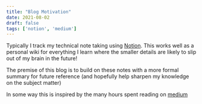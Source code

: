 ```yaml
---
title: "Blog Motivation"
date: 2021-08-02
draft: false
tags: ['notion', 'medium']
---
```



Typically I track my technical note taking using [Notion](https://www.notion.so/product). This works well as a personal wiki for everything I learn where the smaller details are likely to slip out of my brain in the future!

The premise of this blog is to build on these notes with a more formal summary for future reference (and hopefully help sharpen my knowledge on the subject matter)

In some way this is inspired by the many hours spent reading on [medium](https://medium.com/)
